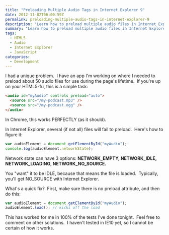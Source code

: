 ```yaml
---
title: "Preloading Multiple Audio Tags in Internet Explorer 9"
date: 2012-11-02T06:00:59Z
permalink: preloading-multiple-audio-tags-in-internet-explorer-9
description: "Learn how to preload multiple audio files in Internet Explorer 9, including workarounds for IE's limitations with HTML5 audio preloading."
summary: "Learn how to preload multiple audio files in Internet Explorer 9, including workarounds for IE's limitations with HTML5 audio preloading."
tags:
  - HTML5
  - Audio
  - Internet Explorer
  - JavaScript
categories:
  - Development
---
```


I had a unique problem.  I have an app I'm working on where I needed to preload about 50 audio files for use during the page's lifetime.  If you're up on your HTML5-fu, this is a simple task:

```html
<audio id="myAudio" controls preload="auto">
  <source src="/my-podcast.mp3" />
  <source src="/my-podcast.ogg" />
</audio>
```

In Chrome, this works PERFECTLY (as it should).

In Internet Explorer, several (if not all) files will fail to preload.  Here's how to figure it:

```javascript
var audioElement = document.getElementById("myAudio");
console.log(audioElement.networkState);
```

Network state can have 3 options: <strong>NETWORK_EMPTY, NETWORK_IDLE, NETWORK_LOADING, NETWORK_NO_SOURCE.</strong>

You "want" it to be IDLE, because that means the file is loaded.  Typically, you'll get NO_SOURCE with Internet Explorer.

What's a quick fix?  First, make sure there is no preload attribute, and then do this:

```javascript
var audioElement = document.getElementById("myAudio");
audioElement.load(); // kicks off the load
```

This has worked for me in 100% of the tests I've done tonight.  Feel free to comment on other solutions.  I haven't tested in IE10 yet, so I cannot be certain of how it works.

